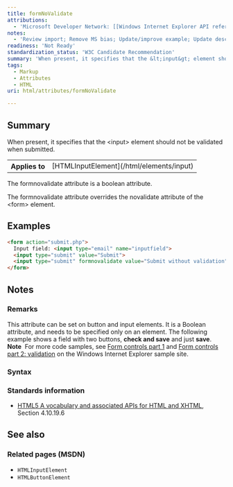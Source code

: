 ```yaml
---
title: formNoValidate
attributions:
  - 'Microsoft Developer Network: [[Windows Internet Explorer API reference](http://msdn.microsoft.com/en-us/library/ie/hh828809%28v=vs.85%29.aspx) Article]'
notes:
  - 'Review import; Remove MS bias; Update/improve example; Update descriptions; Fix lists & compatibility info'
readiness: 'Not Ready'
standardization_status: 'W3C Candidate Recommendation'
summary: 'When present, it specifies that the &lt;input&gt; element should not be validated when submitted.'
tags:
  - Markup
  - Attributes
  - HTML
uri: html/attributes/formNoValidate

---
```

## <span>Summary</span>

When present, it specifies that the &lt;input&gt; element should not be validated when submitted.

<table class="wikitable">
<tr>
<th>
Applies to

</th>
<td>
[HTMLInputElement](/html/elements/input)

</td>
</tr>
</table>
The formnovalidate attribute is a boolean attribute.

The formnovalidate attribute overrides the novalidate attribute of the \<form\> element.

## <span>Examples</span>

``` html
<form action="submit.php">
  Input field: <input type="email" name="inputfield">
  <input type="submit" value="Submit">
  <input type="submit" formnovalidate value="Submit without validation">
</form>
```

## <span>Notes</span>

### <span>Remarks</span>

This attribute can be set on button and input elements. It is a Boolean attribute, and needs to be specified only on an element. The following example shows a field with two buttons, **check and save** and just **save**. **Note**  For more code samples, see [Form controls part 1](http://go.microsoft.com/fwlink/p/?LinkID=251128) and [Form controls part 2: validation](http://go.microsoft.com/fwlink/p/?LinkID=251131) on the Windows Internet Explorer sample site.

### <span>Syntax</span>

### <span>Standards information</span>

-   [HTML5 A vocabulary and associated APIs for HTML and XHTML](http://go.microsoft.com/fwlink/p/?linkid=221374), Section 4.10.19.6

## <span>See also</span>

### <span>Related pages (MSDN)</span>

-   `HTMLInputElement`
-   `HTMLButtonElement`
